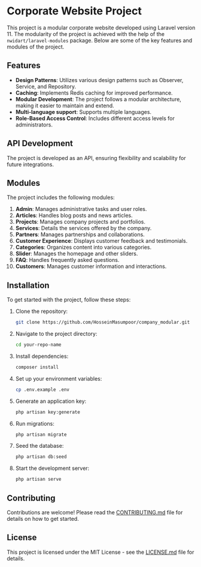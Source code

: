 # Corporate Website Project

This project is a modular corporate website developed using Laravel version 11. The modularity of the project is achieved with the help of the `nwidart/laravel-modules` package. Below are some of the key features and modules of the project.

## Features

- **Design Patterns**: Utilizes various design patterns such as Observer, Service, and Repository.
- **Caching**: Implements Redis caching for improved performance.
- **Modular Development**: The project follows a modular architecture, making it easier to maintain and extend.
- **Multi-language support**: Supports multiple languages.
- **Role-Based Access Control**: Includes different access levels for administrators.

## API Development

The project is developed as an API, ensuring flexibility and scalability for future integrations.

## Modules

The project includes the following modules:

1. **Admin**: Manages administrative tasks and user roles.
2. **Articles**: Handles blog posts and news articles.
3. **Projects**: Manages company projects and portfolios.
4. **Services**: Details the services offered by the company.
5. **Partners**: Manages partnerships and collaborations.
6. **Customer Experience**: Displays customer feedback and testimonials.
7. **Categories**: Organizes content into various categories.
8. **Slider**: Manages the homepage and other sliders.
9. **FAQ**: Handles frequently asked questions.
10. **Customers**: Manages customer information and interactions.

## Installation

To get started with the project, follow these steps:

1. Clone the repository:
   ```bash
   git clone https://github.com/HosseinMasumpoor/company_modular.git

2. Navigate to the project directory:
   ```bash
   cd your-repo-name
   
3. Install dependencies:
   ```bash
   composer install

4. Set up your environment variables:
   ```bash
   cp .env.example .env

5. Generate an application key:
   ```bash
   php artisan key:generate

6. Run migrations:
   ```bash
   php artisan migrate

7. Seed the database:
   ```bash
   php artisan db:seed

8. Start the development server:
   ```bash
   php artisan serve
## Contributing

Contributions are welcome! Please read the [CONTRIBUTING.md](CONTRIBUTING.md) file for details on how to get started.

## License

This project is licensed under the MIT License - see the [LICENSE.md](LICENSE.md) file for details.
